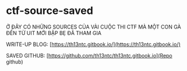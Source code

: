 ﻿# ctf-source-saved

Ở ĐÂY CÓ NHỮNG SOURCES CỦA VÀI CUỘC THI CTF MÀ MỘT CON GÀ ĐẾN TỪ UIT MỚI BẬP BẸ ĐÃ THAM GIA

WRITE-UP BLOG: [https://th13ntc.gitbook.io/](https://th13ntc.gitbook.io/)

SAVED GITHUB: [https://github.com/th13ntc/th13ntc.gitbook.io](Repo github)